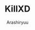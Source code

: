 ---
title: KillXD
author: Arashiryuu
description_markdown: >-
  Replaces "XD"s (case-insensitively) with "I'm a retard lol."
github: https://github.com/Arashiryuu/
download: https://github.com/Arashiryuu/crap/blob/master/ToastIntegrated/KillXD/KillXD.plugin.js
support: https://github.com/Arashiryuu/crap/issues
tags:
images:
  - name: 
    image: 
layout: product
---